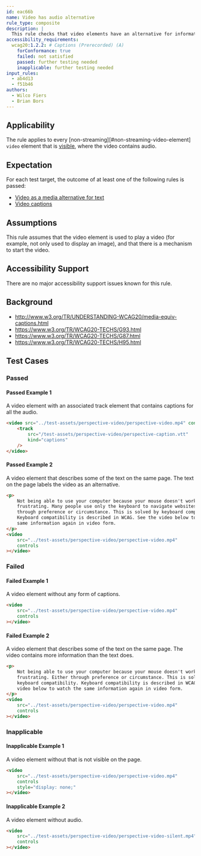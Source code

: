 ```yaml
---
id: eac66b
name: Video has audio alternative
rule_type: composite
description: |
  This rule checks that video elements have an alternative for information conveyed through audio
accessibility_requirements:
  wcag20:1.2.2: # Captions (Prerecorded) (A)
    forConformance: true
    failed: not satisfied
    passed: further testing needed
    inapplicable: further testing needed
input_rules:
  - ab4d13
  - f51b46
authors:
  - Wilco Fiers
  - Brian Bors
---
```


## Applicability

The rule applies to every [non-streaming][#non-streaming-video-element] `video` element that is [visible](#visible), where the video contains audio.

## Expectation

For each test target, the outcome of at least one of the following rules is passed:

- [Video as a media alternative for text](https://auto-wcag.github.io/auto-wcag/rules/SC1-2-video-media-alternative.html)
- [Video captions](https://auto-wcag.github.io/auto-wcag/rules/SC1-2-2-video-has-captions.html)

## Assumptions

This rule assumes that the video element is used to play a video (for example, not only used to display an image), and that there is a mechanism to start the video.

## Accessibility Support

There are no major accessibility support issues known for this rule.

## Background

- http://www.w3.org/TR/UNDERSTANDING-WCAG20/media-equiv-captions.html
- https://www.w3.org/TR/WCAG20-TECHS/G93.html
- https://www.w3.org/TR/WCAG20-TECHS/G87.html
- https://www.w3.org/TR/WCAG20-TECHS/H95.html

## Test Cases

### Passed

#### Passed Example 1

A video element with an associated track element that contains captions for all the audio.

```html
<video src="../test-assets/perspective-video/perspective-video.mp4" controls>
	<track
		src="/test-assets/perspective-video/perspective-caption.vtt"
		kind="captions"
	/>
</video>
```

#### Passed Example 2

A video element that describes some of the text on the same page. The text on the page labels the video as an alternative.

```html
<p>
	Not being able to use your computer because your mouse doesn't work, is
	frustrating. Many people use only the keyboard to navigate websites. Either
	through preference or circumstance. This is solved by keyboard compatibility.
	Keyboard compatibility is described in WCAG. See the video below to watch the
	same information again in video form.
</p>
<video
	src="../test-assets/perspective-video/perspective-video.mp4"
	controls
></video>
```

### Failed

#### Failed Example 1

A video element without any form of captions.

```html
<video
	src="../test-assets/perspective-video/perspective-video.mp4"
	controls
></video>
```

#### Failed Example 2

A video element that describes some of the text on the same page. The video contains more information than the text does.

```html
<p>
	Not being able to use your computer because your mouse doesn't work, is
	frustrating. Either through preference or circumstance. This is solved by
	keyboard compatibility. Keyboard compatibility is described in WCAG. See the
	video below to watch the same information again in video form.
</p>
<video
	src="../test-assets/perspective-video/perspective-video.mp4"
	controls
></video>
```

### Inapplicable

#### Inapplicable Example 1

A video element without that is not visible on the page.

```html
<video
	src="../test-assets/perspective-video/perspective-video.mp4"
	controls
	style="display: none;"
></video>
```

#### Inapplicable Example 2

A video element without audio.

```html
<video
	src="../test-assets/perspective-video/perspective-video-silent.mp4"
	controls
></video>
```
